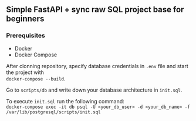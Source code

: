## Simple FastAPI + sync raw SQL project base for beginners

### Prerequisites

- Docker
- Docker Compose

After clonning repository, specify database credentials in ```.env``` file and start the project with  
```docker-compose --build```.

Go to ```scripts/db``` and write down your database architecture in ```init.sql```.

To execute ```init.sql``` run the following command:  
```docker-compose exec -it db psql -U <your_db_user> -d <your_db_name> -f /var/lib/postgresql/scripts/init.sql```